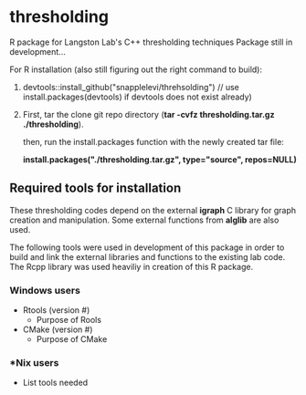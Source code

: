 # thresholding
R package for Langston Lab's C++ thresholding techniques
Package still in development... 

For R installation (also still figuring out the right command to build):
1. devtools::install_github("snapplelevi/threhsolding")  // use install.packages(devtools) if devtools does not exist already)
2. First, tar the clone git repo directory (**tar -cvfz thresholding.tar.gz ./thresholding**).

   then, run the install.packages function with the newly created tar file:
   
   **install.packages("./thresholding.tar.gz", type="source", repos=NULL)**  

## Required tools for installation
These thresholding codes depend on the external **igraph** C library for graph creation and manipulation. 
Some external functions from **alglib** are also used. 

The following tools were used in development of this package in order to build and link the external 
libraries and functions to the existing lab code. The Rcpp library was used heaviliy in creation of this
R package.

### Windows users
- Rtools (version #)
    - Purpose of Rools
- CMake (version #)
    - Purpose of CMake

### *Nix users
- List tools needed
